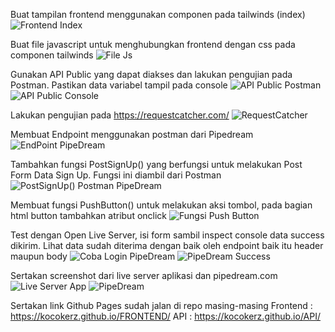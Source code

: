 Buat tampilan frontend menggunakan componen pada tailwinds (index)
![Frontend Index](https://user-images.githubusercontent.com/94114847/228729228-8ab035fb-e611-45c0-94c6-ab212490566b.jpg)

Buat file javascript untuk menghubungkan frontend dengan css pada componen tailwinds
![File Js](https://user-images.githubusercontent.com/94114847/228731740-b7a3a7ab-fd06-4e2e-ae92-9d71d6078d7a.jpg)

Gunakan API Public yang dapat diakses dan lakukan pengujian pada Postman. Pastikan data variabel tampil pada console
![API Public Postman](https://user-images.githubusercontent.com/94114847/228729575-16c83f59-7019-4d6a-a127-901993813caa.jpg)
![API Public Console](https://user-images.githubusercontent.com/94114847/228729587-35682670-4745-4ce8-adca-60336bc1d31a.jpg)

Lakukan pengujian pada https://requestcatcher.com/
![RequestCatcher](https://user-images.githubusercontent.com/94114847/228729709-8b15458e-27bf-4271-868d-75328df4f051.jpg)

Membuat Endpoint menggunakan postman dari Pipedream 
![EndPoint PipeDream](https://user-images.githubusercontent.com/94114847/228730598-085e075b-2ad9-48e6-bec7-a2410ba9c2b5.jpg)

Tambahkan fungsi PostSignUp() yang berfungsi untuk melakukan Post Form Data Sign Up. Fungsi ini diambil dari Postman 
![PostSignUp() Postman PipeDream](https://user-images.githubusercontent.com/94114847/228731105-2b7501e0-d5db-49d1-9eef-d08eea3f2f45.jpg)

Membuat fungsi PushButton() untuk melakukan aksi tombol, pada bagian html button tambahkan atribut onclick
![Fungsi Push Button](https://user-images.githubusercontent.com/94114847/228731566-598d7aa1-4d88-41ee-bc66-b745068fad93.jpg)

Test dengan Open Live Server, isi form sambil inspect console data success dikirim. Lihat data sudah diterima dengan baik oleh endpoint baik itu header maupun body
![Coba Login PipeDream](https://user-images.githubusercontent.com/94114847/228731963-80036592-b6c6-4a59-8bcd-4fb46fdbb529.jpg)
![PipeDream Success](https://user-images.githubusercontent.com/94114847/228732074-f1ecefd9-d330-4e60-87b6-c7c5046cb769.jpg)

Sertakan screenshot dari live server aplikasi dan pipedream.com
![Live Server App](https://user-images.githubusercontent.com/94114847/228732576-c7257c09-28bb-4a61-b8db-0835244e8ba8.jpg)
![PipeDream](https://user-images.githubusercontent.com/94114847/228732594-8206018d-4647-4809-9d3e-20838b8d48bd.jpg)

Sertakan link Github Pages sudah jalan di repo masing-masing
Frontend : https://kocokerz.github.io/FRONTEND/
API : https://kocokerz.github.io/API/
